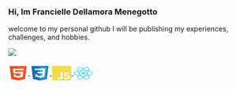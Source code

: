 ### Hi, Im Francielle Dellamora Menegotto 

welcome to my personal github I will be publishing my experiences, challenges, and hobbies.

<div>
  <a href="https://github.com/francidellamora">
  <img height="180em" src="https://github-readme-stats.vercel.app/api?username=francidellamora&show_icons=true&theme=tokyonight&include_all_commits=true&count_private=true"/>
<div>

<div style="display: inline_block"><br>
  <img align="center" alt="Franci-HTML" height="30" width="40" src="https://raw.githubusercontent.com/devicons/devicon/master/icons/html5/html5-original.svg">
  <img align="center" alt="Franci-CSS" height="30" width="40" src="https://raw.githubusercontent.com/devicons/devicon/master/icons/css3/css3-original.svg"> 
  <img align="center" alt="Franci-Js" height="30" width="40" src="https://raw.githubusercontent.com/devicons/devicon/master/icons/javascript/javascript-plain.svg">  
  <img align="center" alt="Franci-React" height="30" width="40" src="https://raw.githubusercontent.com/devicons/devicon/master/icons/react/react-original.svg">
  
  


</div>
<!--
**francidellamora/francidellamora** is a ✨ _special_ ✨ repository because its `README.md` (this file) appears on your GitHub profile.

Here are some ideas to get you started:

- 🔭 I’m currently working on ...
- 🌱 I’m currently learning ...
- 👯 I’m looking to collaborate on ...
- 🤔 I’m looking for help with ...
- 💬 Ask me about ...
- 📫 How to reach me: ...
- 😄 Pronouns: ...
- ⚡ Fun fact: ...
-->

